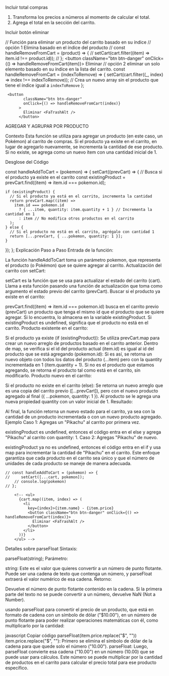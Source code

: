 Incluir total compras

1. Transforma los precios a números al momento de calcular el total.
2. Agrega el total en la sección del carrito.

Incluir botón eliminar

// Función para eliminar un producto del carrito basado en su índice
// opción 1 Elimina basado en el índice del producto
// const handleRemoveFromCart = (product) => {
// setCart(cart.filter((item) => item.id !== product.id));
// };
<button className="btn btn-danger" onClick={() => handleRemoveFromCart(item)}>
Eliminar <FaTrashAlt />
</button>
// opción 2 eliminar un solo elemento basado en su índice en la lista del carrito.
const handleRemoveFromCart = (indexToRemove) => {
setCart(cart.filter((\_, index) => index !== indexToRemove));
// Crea un nuevo array sin el producto que tiene el índice igual a `indexToRemove`
};

     <button
            className="btn btn-danger"
            onClick={() => handleRemoveFromCart(index)}
          >
            Eliminar <FaTrashAlt />
          </button>

<!-- Función para agregar un producto al carrito:  agrupar por producto -->

AGREGAR Y AGRUPAR POR PRODUCTO

Contexto
Esta función se utiliza para agregar un producto (en este caso, un Pokémon) al carrito de compras. Si el producto ya existe en el carrito, en lugar de agregarlo nuevamente, se incrementa la cantidad de ese producto. Si no existe, se agrega como un nuevo ítem con una cantidad inicial de 1.

Desglose del Código

const handleAddToCart = (pokemon) => {
setCart((prevCart) => {
// Busca si el producto ya existe en el carrito
const existingProduct = prevCart.find((item) => item.id === pokemon.id);

    if (existingProduct) {
      // Si el producto ya está en el carrito, incrementa la cantidad
      return prevCart.map((item) =>
        item.id === pokemon.id
          ? { ...item, quantity: item.quantity + 1 } // Incrementa la cantidad en 1
          : item // No modifica otros productos en el carrito
      );
    } else {
      // Si el producto no está en el carrito, agrégalo con cantidad 1
      return [...prevCart, { ...pokemon, quantity: 1 }];
    }

});
};
Explicación Paso a Paso
Entrada de la función:

La función handleAddToCart toma un parámetro pokemon, que representa el producto (o Pokémon) que se quiere agregar al carrito.
Actualización del carrito con setCart:

setCart es la función que se usa para actualizar el estado del carrito (cart). Llama a esta función pasando una función de actualización que toma como argumento el estado previo del carrito (prevCart).
Buscar si el producto ya existe en el carrito:

prevCart.find((item) => item.id === pokemon.id) busca en el carrito previo (prevCart) un producto que tenga el mismo id que el producto que se quiere agregar. Si lo encuentra, lo almacena en la variable existingProduct.
Si existingProduct es undefined, significa que el producto no está en el carrito.
Producto existente en el carrito:

Si el producto ya existe (if (existingProduct)):
Se utiliza prevCart.map para crear un nuevo arreglo de productos basado en el carrito anterior.
Dentro de map, se verifica si el id del producto actual (item.id) es igual al id del producto que se está agregando (pokemon.id):
Si es así, se retorna un nuevo objeto con todos los datos del producto (...item) pero con la quantity incrementada en 1 (item.quantity + 1).
Si no es el producto que estamos agregando, se retorna el producto tal como está en el carrito, sin modificarlo.
Producto nuevo en el carrito:

Si el producto no existe en el carrito (else):
Se retorna un nuevo arreglo que es una copia del carrito previo ([...prevCart]), pero con el nuevo producto agregado al final ({ ...pokemon, quantity: 1 }).
Al producto se le agrega una nueva propiedad quantity con un valor inicial de 1.
Resultado:

Al final, la función retorna un nuevo estado para el carrito, ya sea con la cantidad de un producto incrementada o con un nuevo producto agregado.
Ejemplo
Caso 1: Agregas un "Pikachu" al carrito por primera vez.

existingProduct es undefined, entonces el código entra en el else y agrega "Pikachu" al carrito con quantity: 1.
Caso 2: Agregas "Pikachu" de nuevo.

existingProduct ya no es undefined, entonces el código entra en el if y usa map para incrementar la cantidad de "Pikachu" en el carrito.
Este enfoque garantiza que cada producto en el carrito sea único y que el número de unidades de cada producto se maneje de manera adecuada.

<!-- Función para agregar un producto al carrito: sin agrupar por producto -->

    // const handleAddToCart = (pokemon) => {
    //     setCart([...cart, pokemon]);
        // console.log(pokemon)
    // };

<!-- Mostar item sin agrupar por producto y sin reflejar cantidad y total precio * cantidad -->

        <!-- <ul>
          {cart.map((item, index) => (
            <li
              key={index}>{item.name} - {item.price}
              <button className="btn btn-danger" onClick={() => handleRemoveFromCart(index)}>
                Eliminar <FaTrashAlt />
              </button>
            </li>
          ))}
        </ul> -->

<!-- parseFloat es una función integrada en JavaScript que se utiliza para convertir una cadena de texto (string) en un número de punto flotante (un número que puede tener decimales). -->

Detalles sobre parseFloat
Sintaxis:

parseFloat(string);
Parámetro:

string: Este es el valor que quieres convertir a un número de punto flotante. Puede ser una cadena de texto que contenga un número, y parseFloat extraerá el valor numérico de esa cadena.
Retorno:

Devuelve el número de punto flotante contenido en la cadena. Si la primera parte del texto no se puede convertir a un número, devuelve NaN (Not a Number).

usando parseFloat para convertir el precio de un producto, que está en formato de cadena con un símbolo de dólar ("$10.00"), en un número de punto flotante para poder realizar operaciones matemáticas con él, como multiplicarlo por la cantidad:

javascript
Copiar código
parseFloat(item.price.replace("$", ""))
item.price.replace("$", ""): Primero se elimina el símbolo de dólar de la cadena para que quede solo el número ("10.00").
parseFloat: Luego, parseFloat convierte esa cadena ("10.00") en un número (10.00) que se puede usar para cálculos.
Este número se puede multiplicar por la cantidad de productos en el carrito para calcular el precio total para ese producto específico.
